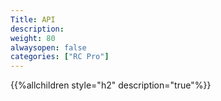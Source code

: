```yaml
---
Title: API
description:
weight: 80
alwaysopen: false
categories: ["RC Pro"]
---
```

{{%allchildren style="h2" description="true"%}}
